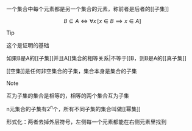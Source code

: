 一个集合中每个元素都是另一个集合的元素，称前者是后者的[[子集]]

$$
B \subseteq A \iff \forall x \, [x \in B \implies x \in A]
$$

>[!tip]
>这个是证明的基础



如果B是A的[[子集]]并且A[[集合的相等关系|不等于]]B，则B是A的[[真子集]]


[[空集]]是任何非空集合的子集，集合本身是集合的子集

> [!NOTE]
> 互为子集的集合是相等的，相等的两个集合互为子集


n元集合的子集有$2^n$个，所有不同子集的集合叫做[[幂集]]

形式化：两者去掉外层符号，左侧每一个元素都能在右侧元素里找到